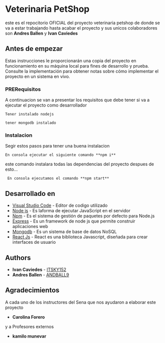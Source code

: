 # Veterinaria PetShop
este es el repocitorio OFICIAL del proyecto veterinaria petshop de donde se va a estar trabajando hasta acabar el proyecto y sus unicos colaboradores son **Andres Ballen** y **Ivan Caviedes**

## Antes de empezar 
Estas instrucciones le proporcionarán una copia del proyecto en funcionamiento en su máquina local para fines de desarrollo y prueba. Consulte la implementación para obtener notas sobre cómo implementar el proyecto en un sistema en vivo.

### PRERequisitos
A continuacion se van a presentar los requisitos que debe tener si va a ejecutar el proyecto como desarrollador 
```
Tener instalado nodejs 
```
```
tener mongodb instalado 
```

### Instalacion
Segir estos pasos para tener una buena instalacion 
```
En consola ejecutar el siguiente comando **npm i** 
```
este comando instalara todas las dependencias del proyecto despues de esto...

```
 En consola ejecutamos el comando **npm start**
```

## Desarrollado en 

* [Visual Studio Code](https://code.visualstudio.com/) - Editor de codigo utilizado
* [Node js](https://nodejs.org/es/) -  Es laforma de ejecutar JavaScript en el servidor
* [Npm](https://www.npmjs.com/) - Es el sistema de gestión de paquetes por defecto para Node.js
* [Express](https://www.npmjs.com/package/express) - Es un framework de node js que permite construir aplicaciones web
* [Mongodb](https://www.mongodb.com/es) - Es un sistema de base de datos NoSQL
* [React Js](https://es.reactjs.org/) - React es una biblioteca Javascript, diseñada para crear interfaces de usuario

## Authors

* **Ivan Caviedes** - [ITSKY152](https://github.com/ITSKY152)
* **Andres Ballen** - [ANDBALL9](https://github.com/andball9)

## Agradecimientos

A cada uno de los instructores del Sena que nos ayudaron a elaborar este proyecto

* **Carolina Forero**

y a Profesores externos 
* **kamilo munevar**
